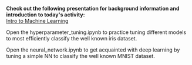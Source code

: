**Check out the following presentation for background information and introduction to today's activity:** <br>
[Intro to Machine Learning](https://www.canva.com/design/DAGUH4uQ2vI/69_ue_IVfP37v7uyRXtREQ/view?utm_content=DAGUH4uQ2vI&utm_campaign=designshare&utm_medium=link2&utm_source=uniquelinks&utlId=h1cb29ad7cf)

Open the hyperparameter_tuning.ipynb to practice tuning different models to most efficiently classify the well known iris dataset.

Open the neural_network.ipynb to get acquainted with deep learning by tuning a simple NN to classify the well known MNIST dataset.
